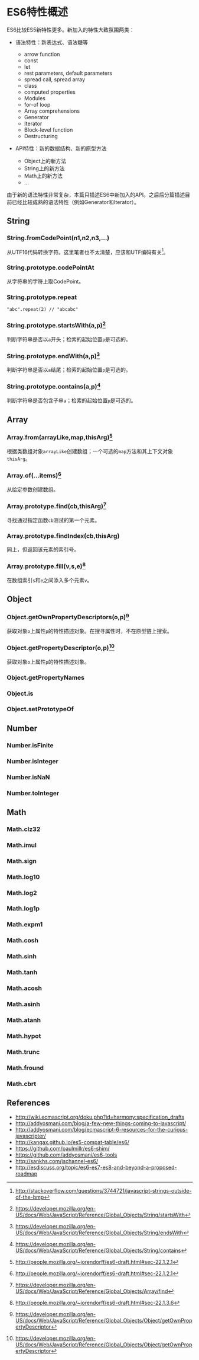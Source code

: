 # ES6特性概述

ES6比较ES5新特性更多。新加入的特性大致氛围两类：

* 语法特性：新表达式、语法糖等
    * arrow function
    * const
    * let
    * rest parameters, default parameters
    * spread call, spread array
    * class
    * computed properties
    * Modules
    * for-of loop
    * Array comprehensions
    * Generator
    * Iterator
    * Block-level function
    * Destructuring
    
* API特性：新的数据结构、新的原型方法
    * Object上的新方法
    * String上的新方法
    * Math上的新方法
    * ...

由于新的语法特性非常复杂，本篇只描述ES6中新加入的API。之后后分篇描述目前已经比较成熟的语法特性（例如Generator和Iterator）。

## String

### String.fromCodePoint(n1,n2,n3,...)

从UTF16代码转换字符。这里笔者也不太清楚，应该和UTF编码有关[^1]。

### String.prototype.codePointAt

从字符串的字符上取CodePoint。

### String.prototype.repeat

```
"abc".repeat(2) // "abcabc"
```

### String.prototype.startsWith(a,p)[^2]

判断字符串是否以`a`开头；检索的起始位置`p`是可选的。

### String.prototype.endWith(a,p)[^3]

判断字符串是否以`a`结尾；检索的起始位置`p`是可选的。

### String.prototype.contains(a,p)[^4]

判断字符串是否包含子串`a`；检索的起始位置`p`是可选的。

## Array

### Array.from(arrayLike,map,thisArg)[^5]

根据类数组对象`arrayLike`创建数组；一个可选的`map`方法和其上下文对象`thisArg`。

### Array.of(...items)[^6]

从给定参数创建数组。

### Array.prototype.find(cb,thisArg)[^7]

寻找通过指定函数`cb`测试的第一个元素。

### Array.prototype.findIndex(cb,thisArg)

同上，但返回该元素的索引号。

### Array.prototype.fill(v,s,e)[^8]

在数组索引`s`和`e`之间添入多个元素`v`。

## Object

### Object.getOwnPropertyDescriptors(o,p)[^9]

获取对象`o`上属性`p`的特性描述对象。在搜寻属性时，不在原型链上搜索。

### Object.getPropertyDescriptor(o,p)[^10]

获取对象`o`上属性`p`的特性描述对象。

### Object.getPropertyNames

### Object.is

### Object.setPrototypeOf

## Number

### Number.isFinite

### Number.isInteger

### Number.isNaN

### Number.toInteger

## Math

### Math.clz32

### Math.imul

### Math.sign

### Math.log10

### Math.log2

### Math.log1p

### Math.expm1

### Math.cosh

### Math.sinh

### Math.tanh

### Math.acosh

### Math.asinh

### Math.atanh

### Math.hypot

### Math.trunc

### Math.fround

### Math.cbrt

## References

* http://wiki.ecmascript.org/doku.php?id=harmony:specification_drafts
* http://addyosmani.com/blog/a-few-new-things-coming-to-javascript/
* http://addyosmani.com/blog/ecmascript-6-resources-for-the-curious-javascripter/
* http://kangax.github.io/es5-compat-table/es6/
* https://github.com/paulmillr/es6-shim/
* https://github.com/addyosmani/es6-tools
* http://sankhs.com/jschannel-es6/
* http://esdiscuss.org/topic/es6-es7-es8-and-beyond-a-proposed-roadmap


[^1]: http://stackoverflow.com/questions/3744721/javascript-strings-outside-of-the-bmp
[^2]: https://developer.mozilla.org/en-US/docs/Web/JavaScript/Reference/Global_Objects/String/startsWith
[^3]: https://developer.mozilla.org/en-US/docs/Web/JavaScript/Reference/Global_Objects/String/endsWith
[^4]: https://developer.mozilla.org/en-US/docs/Web/JavaScript/Reference/Global_Objects/String/contains
[^5]: http://people.mozilla.org/~jorendorff/es6-draft.html#sec-22.1.2.1
[^6]: http://people.mozilla.org/~jorendorff/es6-draft.html#sec-22.1.2.1
[^7]: https://developer.mozilla.org/en-US/docs/Web/JavaScript/Reference/Global_Objects/Array/find
[^8]: http://people.mozilla.org/~jorendorff/es6-draft.html#sec-22.1.3.6
[^9]: https://developer.mozilla.org/en-US/docs/Web/JavaScript/Reference/Global_Objects/Object/getOwnPropertyDescriptor
[^10]: https://developer.mozilla.org/en-US/docs/Web/JavaScript/Reference/Global_Objects/Object/getOwnPropertyDescriptor